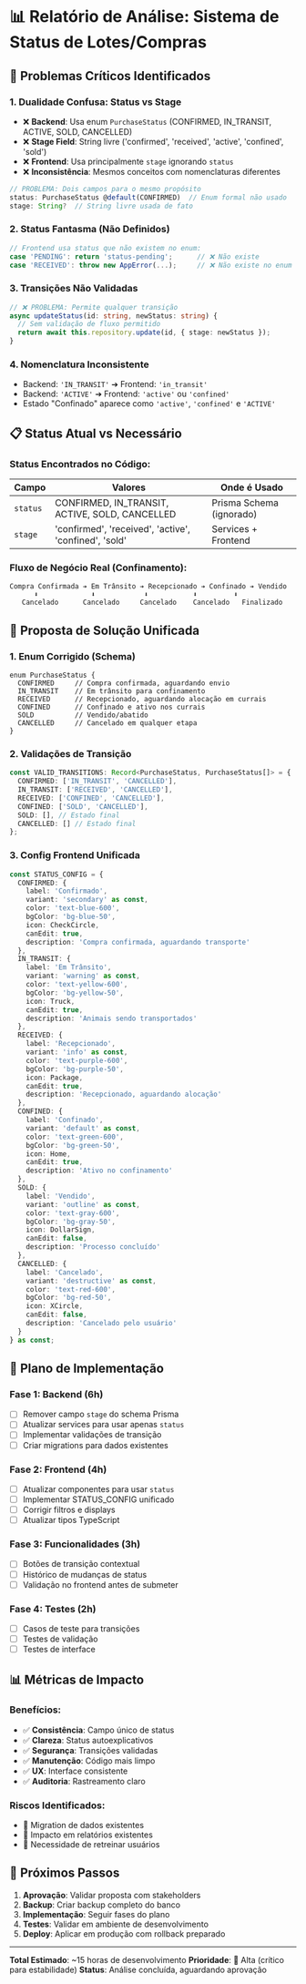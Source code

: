 # 📊 Relatório de Análise: Sistema de Status de Lotes/Compras

## 🚨 Problemas Críticos Identificados

### 1. **Dualidade Confusa: Status vs Stage**
- ❌ **Backend**: Usa enum `PurchaseStatus` (CONFIRMED, IN_TRANSIT, ACTIVE, SOLD, CANCELLED) 
- ❌ **Stage Field**: String livre ('confirmed', 'received', 'active', 'confined', 'sold')
- ❌ **Frontend**: Usa principalmente `stage` ignorando `status`
- ❌ **Inconsistência**: Mesmos conceitos com nomenclaturas diferentes

```typescript
// PROBLEMA: Dois campos para o mesmo propósito
status: PurchaseStatus @default(CONFIRMED)  // Enum formal não usado
stage: String?  // String livre usada de fato
```

### 2. **Status Fantasma (Não Definidos)**
```typescript
// Frontend usa status que não existem no enum:
case 'PENDING': return 'status-pending';      // ❌ Não existe
case 'RECEIVED': throw new AppError(...);     // ❌ Não existe no enum
```

### 3. **Transições Não Validadas**
```typescript
// ❌ PROBLEMA: Permite qualquer transição
async updateStatus(id: string, newStatus: string) {
  // Sem validação de fluxo permitido
  return await this.repository.update(id, { stage: newStatus });
}
```

### 4. **Nomenclatura Inconsistente**
- Backend: `'IN_TRANSIT'` ➔ Frontend: `'in_transit'`
- Backend: `'ACTIVE'` ➔ Frontend: `'active'` ou `'confined'`
- Estado "Confinado" aparece como `'active'`, `'confined'` e `'ACTIVE'`

## 📋 Status Atual vs Necessário

### Status Encontrados no Código:
| Campo | Valores | Onde é Usado |
|-------|---------|--------------|
| `status` | CONFIRMED, IN_TRANSIT, ACTIVE, SOLD, CANCELLED | Prisma Schema (ignorado) |
| `stage` | 'confirmed', 'received', 'active', 'confined', 'sold' | Services + Frontend |

### Fluxo de Negócio Real (Confinamento):
```
Compra Confirmada ➔ Em Trânsito ➔ Recepcionado ➔ Confinado ➔ Vendido
      ⬇️             ⬇️            ⬇️           ⬇️         ⬇️
   Cancelado      Cancelado     Cancelado    Cancelado   Finalizado
```

## 🎯 Proposta de Solução Unificada

### 1. **Enum Corrigido (Schema)**
```prisma
enum PurchaseStatus {
  CONFIRMED     // Compra confirmada, aguardando envio
  IN_TRANSIT    // Em trânsito para confinamento
  RECEIVED      // Recepcionado, aguardando alocação em currais
  CONFINED      // Confinado e ativo nos currais
  SOLD          // Vendido/abatido
  CANCELLED     // Cancelado em qualquer etapa
}
```

### 2. **Validações de Transição**
```typescript
const VALID_TRANSITIONS: Record<PurchaseStatus, PurchaseStatus[]> = {
  CONFIRMED: ['IN_TRANSIT', 'CANCELLED'],
  IN_TRANSIT: ['RECEIVED', 'CANCELLED'],
  RECEIVED: ['CONFINED', 'CANCELLED'],
  CONFINED: ['SOLD', 'CANCELLED'],
  SOLD: [], // Estado final
  CANCELLED: [] // Estado final
};
```

### 3. **Config Frontend Unificada**
```typescript
const STATUS_CONFIG = {
  CONFIRMED: {
    label: 'Confirmado',
    variant: 'secondary' as const,
    color: 'text-blue-600',
    bgColor: 'bg-blue-50',
    icon: CheckCircle,
    canEdit: true,
    description: 'Compra confirmada, aguardando transporte'
  },
  IN_TRANSIT: {
    label: 'Em Trânsito',
    variant: 'warning' as const,
    color: 'text-yellow-600',
    bgColor: 'bg-yellow-50',
    icon: Truck,
    canEdit: true,
    description: 'Animais sendo transportados'
  },
  RECEIVED: {
    label: 'Recepcionado',
    variant: 'info' as const,
    color: 'text-purple-600',
    bgColor: 'bg-purple-50',
    icon: Package,
    canEdit: true,
    description: 'Recepcionado, aguardando alocação'
  },
  CONFINED: {
    label: 'Confinado',
    variant: 'default' as const,
    color: 'text-green-600',
    bgColor: 'bg-green-50',
    icon: Home,
    canEdit: true,
    description: 'Ativo no confinamento'
  },
  SOLD: {
    label: 'Vendido',
    variant: 'outline' as const,
    color: 'text-gray-600',
    bgColor: 'bg-gray-50',
    icon: DollarSign,
    canEdit: false,
    description: 'Processo concluído'
  },
  CANCELLED: {
    label: 'Cancelado',
    variant: 'destructive' as const,
    color: 'text-red-600',
    bgColor: 'bg-red-50',
    icon: XCircle,
    canEdit: false,
    description: 'Cancelado pelo usuário'
  }
} as const;
```

## 🔧 Plano de Implementação

### **Fase 1: Backend (6h)**
- [ ] Remover campo `stage` do schema Prisma
- [ ] Atualizar services para usar apenas `status`
- [ ] Implementar validações de transição
- [ ] Criar migrations para dados existentes

### **Fase 2: Frontend (4h)**
- [ ] Atualizar componentes para usar `status`
- [ ] Implementar STATUS_CONFIG unificado
- [ ] Corrigir filtros e displays
- [ ] Atualizar tipos TypeScript

### **Fase 3: Funcionalidades (3h)**
- [ ] Botões de transição contextual
- [ ] Histórico de mudanças de status
- [ ] Validação no frontend antes de submeter

### **Fase 4: Testes (2h)**
- [ ] Casos de teste para transições
- [ ] Testes de validação
- [ ] Testes de interface

## 📊 Métricas de Impacto

### **Benefícios**:
- ✅ **Consistência**: Campo único de status
- ✅ **Clareza**: Status autoexplicativos
- ✅ **Segurança**: Transições validadas
- ✅ **Manutenção**: Código mais limpo
- ✅ **UX**: Interface consistente
- ✅ **Auditoria**: Rastreamento claro

### **Riscos Identificados**:
- 🔄 Migration de dados existentes
- 🔄 Impacto em relatórios existentes
- 🔄 Necessidade de retreinar usuários

## 🚀 Próximos Passos

1. **Aprovação**: Validar proposta com stakeholders
2. **Backup**: Criar backup completo do banco
3. **Implementação**: Seguir fases do plano
4. **Testes**: Validar em ambiente de desenvolvimento
5. **Deploy**: Aplicar em produção com rollback preparado

---
**Total Estimado**: ~15 horas de desenvolvimento
**Prioridade**: 🔴 Alta (crítico para estabilidade)
**Status**: Análise concluída, aguardando aprovação